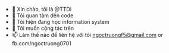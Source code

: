 - 👋 Xin chào, tôi là @TTDi
- 👀 Tôi quan tâm đến code
- 🌱 Tôi hiện đang học  information system
- 💞️ Tôi muốn cộng tác trên 
- 📫 Làm thế nào để liên hệ với tôi ngoctruongf5@gmail.com or fb.com/ngoctruong0701

<!---
TTDI/TTDI is a ✨ special ✨ repository because its `README.md` (this file) appears on your GitHub profile.
You can click the Preview link to take a look at your changes.
--->
